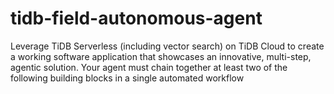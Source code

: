 # tidb-field-autonomous-agent
Leverage TiDB Serverless (including vector search) on TiDB Cloud to create a working software application that showcases an innovative, multi-step, agentic solution. Your agent must chain together at least two of the following building blocks in a single automated workflow
